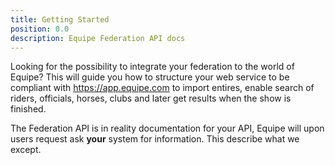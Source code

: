 ```yaml
---
title: Getting Started
position: 0.0
description: Equipe Federation API docs
---
```

Looking for the possibility to integrate your federation to the world of Equipe? This will guide you how to structure your web service to be compliant with https://app.equipe.com to import entires, enable search of riders, officials, horses, clubs and later get results when the show is finished.

The Federation API is in reality documentation for your API, Equipe will upon users request ask **your** system for information. This describe what we except.
